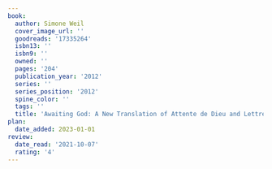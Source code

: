 ```yaml
---
book:
  author: Simone Weil
  cover_image_url: ''
  goodreads: '17335264'
  isbn13: ''
  isbn9: ''
  owned: ''
  pages: '204'
  publication_year: '2012'
  series: ''
  series_position: '2012'
  spine_color: ''
  tags: ''
  title: 'Awaiting God: A New Translation of Attente de Dieu and Lettre a Un Religieux'
plan:
  date_added: 2023-01-01
review:
  date_read: '2021-10-07'
  rating: '4'
---
```

